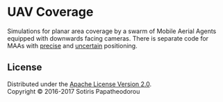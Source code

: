 # UAV Coverage
Simulations for planar area coverage by a swarm of Mobile Aerial Agents equipped with downwards facing cameras. There is separate code for MAAs with [precise](Precise%20Positioning) and [uncertain](Uncertain%20Positioning) positioning.

## License
Distributed under the [Apache License Version 2.0](LICENSE.txt).
<br>
Copyright © 2016-2017 Sotiris Papatheodorou

